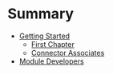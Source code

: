 # Summary

* [Getting Started](README.md)
  * [First Chapter](chapter1.md)
  * [Connector Associates](connector-associates.md)
* [Module Developers](module-developers.md)



